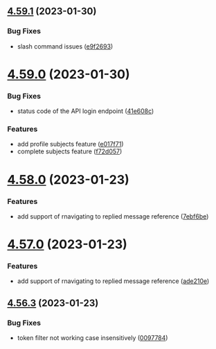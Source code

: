 ## [4.59.1](https://github.com/onesoft-sudo/sudobot/compare/v4.59.0...v4.59.1) (2023-01-30)


### Bug Fixes

* slash command issues ([e9f2693](https://github.com/onesoft-sudo/sudobot/commit/e9f2693e6a1a432bd7f6d9f2a7b4fa072556bfe8))



# [4.59.0](https://github.com/onesoft-sudo/sudobot/compare/v4.58.0...v4.59.0) (2023-01-30)


### Bug Fixes

* status code of the API login endpoint ([41e608c](https://github.com/onesoft-sudo/sudobot/commit/41e608c3a9d78190c3ef626ab6f57504251678c5))


### Features

* add profile subjects feature ([e017f71](https://github.com/onesoft-sudo/sudobot/commit/e017f71048d4020dcf4cdb33f584aebbe85b7ea0))
* complete subjects feature ([f72d057](https://github.com/onesoft-sudo/sudobot/commit/f72d0579aab4873461162ab54658bdcdf55c23ea))



# [4.58.0](https://github.com/onesoft-sudo/sudobot/compare/v4.57.0...v4.58.0) (2023-01-23)


### Features

* add support of rnavigating to replied message reference ([7ebf6be](https://github.com/onesoft-sudo/sudobot/commit/7ebf6be056d2e91a4c094629e58a79cf5fd02a33))



# [4.57.0](https://github.com/onesoft-sudo/sudobot/compare/v4.56.3...v4.57.0) (2023-01-23)


### Features

* add support of rnavigating to replied message reference ([ade210e](https://github.com/onesoft-sudo/sudobot/commit/ade210e1b430eac9fedd9092d987a1c496de7ac1))



## [4.56.3](https://github.com/onesoft-sudo/sudobot/compare/v4.56.2...v4.56.3) (2023-01-23)


### Bug Fixes

* token filter not working case insensitively ([0097784](https://github.com/onesoft-sudo/sudobot/commit/0097784ff66f665e071649abed16d116aa475bbd))



